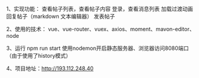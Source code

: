 ﻿1、实现功能：
	查看帖子列表，查看帖子内容
	登录，查看消息列表
	加载过渡动画
	回复帖子（markdown 文本编辑器）
	发表帖子

2、使用的技术：
	vue、vue-router、vuex、axios、moment、mavon-editor、node

3、运行
	npm run start 使用nodemon开启静态服务器、浏览器访问8080端口（由于使用了history模式）


4、项目地址：http://193.112.248.40